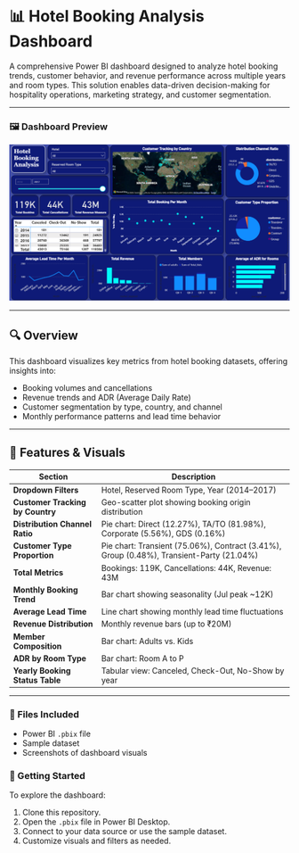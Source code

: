 # 📊 Hotel Booking Analysis Dashboard

A comprehensive Power BI dashboard designed to analyze hotel booking trends, customer behavior, and revenue performance across multiple years and room types. This solution enables data-driven decision-making for hospitality operations, marketing strategy, and customer segmentation.

---

### 🖼️ Dashboard Preview


![Hotel Booking Analysis Dashboard](https://raw.githubusercontent.com/Jaideep-2712/-Hotel-Booking-Analysis-Dashboard/main/Hotel%20Booking%20Analysis%20Dashboard.png)

---

## 🔍 Overview

This dashboard visualizes key metrics from hotel booking datasets, offering insights into:

- Booking volumes and cancellations
- Revenue trends and ADR (Average Daily Rate)
- Customer segmentation by type, country, and channel
- Monthly performance patterns and lead time behavior

---

## 🧩 Features & Visuals

| Section | Description |
|--------|-------------|
| **Dropdown Filters** | Hotel, Reserved Room Type, Year (2014–2017) |
| **Customer Tracking by Country** | Geo-scatter plot showing booking origin distribution |
| **Distribution Channel Ratio** | Pie chart: Direct (12.27%), TA/TO (81.98%), Corporate (5.56%), GDS (0.16%) |
| **Customer Type Proportion** | Pie chart: Transient (75.06%), Contract (3.41%), Group (0.48%), Transient-Party (21.04%) |
| **Total Metrics** | Bookings: 119K, Cancellations: 44K, Revenue: 43M |
| **Monthly Booking Trend** | Bar chart showing seasonality (Jul peak ~12K) |
| **Average Lead Time** | Line chart showing monthly lead time fluctuations |
| **Revenue Distribution** | Monthly revenue bars (up to ₹20M) |
| **Member Composition** | Bar chart: Adults vs. Kids |
| **ADR by Room Type** | Bar chart: Room A to P |
| **Yearly Booking Status Table** | Tabular view: Canceled, Check-Out, No-Show by year |

---

### 📁 Files Included

- Power BI `.pbix` file
- Sample dataset
- Screenshots of dashboard visuals

### 🚀 Getting Started

To explore the dashboard:
1. Clone this repository.
2. Open the `.pbix` file in Power BI Desktop.
3. Connect to your data source or use the sample dataset.
4. Customize visuals and filters as needed.

